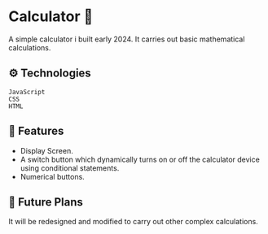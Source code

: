 # Calculator 📲

A simple calculator i built early 2024. 
It carries out basic mathematical calculations. 

## ⚙️ Technologies

`JavaScript`  
`CSS`  
`HTML`

## 📍 Features

* Display Screen.
* A switch button which dynamically turns on or off the calculator device using conditional statements.
* Numerical buttons.

## 🚦 Future Plans

It will be redesigned and modified to carry out other complex calculations.
